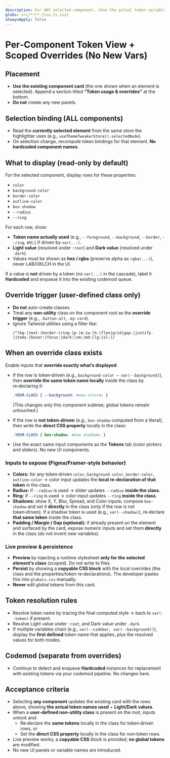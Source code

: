 ```yaml
---
description: For ANY selected component, show the actual token variables it already uses (light/dark) on the existing component card. When a user-defined class is present, enable inputs that override the SAME token names locally (or set the direct property if not token-driven). No new variables. No new panels.
globs: src/**/*.{tsx,ts,css}
alwaysApply: false
---
```

# Per‑Component Token View + Scoped Overrides (No New Vars)

## Placement
- **Use the existing component card** (the one shown when an element is selected). Append a section titled **“Token usage & overrides”** at the bottom.
- **Do not** create any new panels.

## Selection binding (ALL components)
- Read the **currently selected element** from the same store the highlighter uses (e.g., `useThemeTweakerStore().selectedNode`).
- On selection change, recompute token bindings for that element. **No hardcoded component names.**

## What to display (read‑only by default)
For the selected component, display rows for these properties:
- `color`
- `background-color`
- `border-color`
- `outline-color`
- `box-shadow`
- `--radius`
- `--ring`

For each row, show:
- **Token name actually used** (e.g., `--foreground`, `--background`, `--border`, `--ring`, etc.) if driven by `var(...)`.
- **Light value** (resolved under `:root`) and **Dark value** (resolved under `.dark`).
- Values must be shown as **hex / rgba** (preserve alpha as `rgba(...)`), never LAB/OKLCH in the UI.

If a value is **not** driven by a token (no `var(...)` in the cascade), label it **Hardcoded** and enqueue it into the existing codemod queue.

## Override trigger (user‑defined class only)
- **Do not** auto-create classes.
- Treat any **non‑utility** class on the component root as the **override trigger** (e.g., `.button-alt`, `.my-card`).
- Ignore Tailwind utilities using a filter like:
  ```
  /^(bg-|text-|border-|ring-|p-|m-|w-|h-|flex|grid|gap-|justify-|items-|hover:|focus:|dark:|sm:|md:|lg:|xl:)/
  ```

## When an override class exists
Enable inputs that **override exactly what’s displayed**:
- If the row is token‑driven (e.g., `background-color → var(--background)`), then **override the same token name locally** inside the class by re‑declaring it:
  ```css
  .YOUR-CLASS { --background: <new color>; }
  ```
  (This changes only this component subtree; global tokens remain untouched.)

- If the row is **not token‑driven** (e.g., `box-shadow` computed from a literal), then write the **direct CSS property** locally in the class:
  ```css
  .YOUR-CLASS { box-shadow: <new shadow>; }
  ```

- Use the exact same input components as the **Tokens** tab (color pickers and sliders). No new UI components.

### Inputs to expose (Figma/Framer‑style behavior)
- **Colors:** for any token‑driven `color`, `background-color`, `border-color`, `outline-color` → color input updates the **local re‑declaration of that token** in the class.
- **Radius:** if `--radius` is used → slider updates `--radius` **inside the class**.
- **Ring:** if `--ring` is used → color input updates `--ring` **inside the class**.
- **Shadows:** show X, Y, Blur, Spread, and Color inputs; compose `box-shadow` and set it **directly** in the class (only if the row is not token‑driven). If a shadow token is used (e.g., `var(--shadow)`), re‑declare **that same token** inside the class.
- **Padding / Margin / Gap (optional):** if already present on the element and surfaced by the card, expose numeric inputs and set them **directly** in the class (do not invent new variables).

### Live preview & persistence
- **Preview** by injecting a runtime stylesheet **only for the selected element’s class** (scoped). Do not write to files.
- **Persist** by showing a **copyable CSS block** with the local overrides (the class and the properties/token re‑declarations). The developer pastes this into `globals.css` manually.
- **Never** edit global tokens from this card.

## Token resolution rules
- Resolve token name by tracing the final computed style → back to `var(--token)` if present.
- Resolve Light value under `:root`, and Dark value under `.dark`.
- If multiple variables chain (e.g., `var(--sidebar, var(--background))`), display the **first defined** token name that applies, plus the resolved values for both modes.

## Codemod (separate from overrides)
- Continue to detect and enqueue **Hardcoded** instances for replacement with existing tokens via your codemod pipeline. No changes here.

## Acceptance criteria
- Selecting **any component** updates the existing card with the rows above, showing **the actual token names used** + **Light/Dark values**.
- When a **user‑defined non‑utility class** is present on the root, inputs unlock and:
  - Re‑declare the **same tokens** locally in the class for token‑driven rows, or
  - Set the **direct CSS property** locally in the class for non‑token rows.
- Live preview works; a **copyable CSS** block is provided; **no global tokens** are modified.
- No new UI panels or variable names are introduced.
